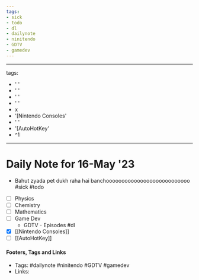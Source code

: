 ```yaml
---
tags:
- sick
- todo
- dl
- dailynote
- ninitendo
- GDTV
- gamedev
---
```


---
tags:
- ' '
- ' '
- ' '
- ' '
- x
- '[Nintendo Consoles'
- ' '
- '[AutoHotKey'
- ^1
---


# Daily Note for 16-May '23
- Bahut zyada pet dukh raha hai banchooooooooooooooooooooooooooo #sick
#todo
- [ ] Physics
- [ ] Chemistry
- [ ] Mathematics
- [ ] Game Dev
	- GDTV - Episodes
#dl 
 - [x] [[Nintendo Consoles]]
 - [ ] [[AutoHotKey]]

#### Footers, Tags and Links
- Tags: #dailynote #ninitendo #GDTV #gamedev 
- Links: 

[^1]: